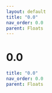 ```yaml
---
layout: default
title: "0.0"
nav_order: 0.0
parent: Floats
---
```


# 0.0

```yaml
title: "0.0"
nav_order: 0.0
parent: Floats
```

